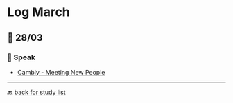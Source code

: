 # Log March

## 🎯 28/03

### 🎤 Speak

* [Cambly - Meeting New People](https://content.cambly.com/2016/06/25/lesson-45-meeting-new-people/)

---

🔙 [back for study list](../../studying-english.md)
